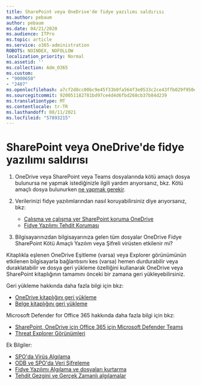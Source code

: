 ```yaml
---
title: SharePoint veya OneDrive'de fidye yazılımı saldırısı
ms.author: pebaum
author: pebaum
ms.date: 04/21/2020
ms.audience: ITPro
ms.topic: article
ms.service: o365-administration
ROBOTS: NOINDEX, NOFOLLOW
localization_priority: Normal
ms.assetid: ''
ms.collection: Adm_O365
ms.custom:
- "9000650"
- "2487"
ms.openlocfilehash: a7cf2d8cc00bc9e45f33b0fa564f3e0533c2ce43ffb029f950ddeb4ed67b1100
ms.sourcegitcommit: 920051182781bd97ce4d4d6fbd268cb37b84d239
ms.translationtype: MT
ms.contentlocale: tr-TR
ms.lasthandoff: 08/11/2021
ms.locfileid: "57893215"
---
```

# <a name="ransomware-attack-in-sharepoint-or-onedrive"></a>SharePoint veya OneDrive'de fidye yazılımı saldırısı

1.  OneDrive veya SharePoint veya Teams dosyalarında kötü amaçlı dosya bulunursa ne yapmak istediğinizle ilgili yardım arıyorsanız, bkz. Kötü amaçlı dosya bulunurken [ne yapmak gerekir](https://support.office.com/en-ie/article/what-to-do-when-a-malicious-file-is-found-in-sharepoint-online-onedrive-or-microsoft-teams-01e902ad-a903-4e0f-b093-1e1ac0c37ad2).
2. Verilerinizi fidye yazılımlarından nasıl koruyabilirsiniz diye arıyorsanız, bkz:
    - [Çalışma ve çalışma yer SharePoint koruma OneDrive](https://docs.microsoft.com/sharepoint/safeguarding-your-data) 
    - [Fidye Yazılımı Tehdit Koruması](https://docs.microsoft.com/windows/security/threat-protection/intelligence/ransomware-malware)    

3.  Bilgisayarınızdan bilgisayarınıza gelen tüm dosyalar OneDrive Fidye SharePoint Kötü Amaçlı Yazılım veya Şifreli virüsten etkilenir mi? 

Kitaplıkla eşlenen OneDrive Eşitleme (varsa) veya Explorer görünümünün etkilenen bilgisayarla bağlantısını kes (varsa) hemen durdurabilir veya duraklatabilir ve dosya geri yükleme özelliğini kullanarak OneDrive veya SharePoint kitaplığının tamamını önceki bir zamana geri yükleyebilirsiniz. 

Geri yükleme hakkında daha fazla bilgi için bkz:

- [OneDrive kitaplığını geri yükleme](https://support.office.com/article/restore-your-onedrive-fa231298-759d-41cf-bcd0-25ac53eb8a150)
- [Belge kitaplığını geri yükleme](https://support.office.com/article/restore-a-document-library-317791c3-8bd0-4dfd-8254-3ca90883d39a)

Microsoft Defender for Office 365 hakkında daha fazla bilgi için bkz:
- [SharePoint, OneDrive için Office 365 için Microsoft Defender Teams](https://docs.microsoft.com/microsoft-365/security/office-365-security/atp-for-spo-odb-and-teams)
- [Threat Explorer Görünümleri](https://docs.microsoft.com/microsoft-365/security/office-365-security/threat-explorer-views)

Ek Bilgiler:

- [SPO'da Virüs Algılama](https://docs.microsoft.com/microsoft-365/security/office-365-security/virus-detection-in-spo)</br>
- [ODB ve SPO'da Veri Şifreleme](https://docs.microsoft.com/microsoft-365/compliance/data-encryption-in-odb-and-spo)</br>
- [Fidye Yazılımı Algılama ve dosyaları kurtarma](https://support.office.com/article/Ransomware-detection-and-recovering-your-files-0d90ec50-6bfd-40f4-acc7-b8c12c73637f)</br>
- [Tehdit Gezgini ve Gerçek Zamanlı algılamalar](https://docs.microsoft.com/microsoft-365/security/office-365-security/threat-explorer-views)